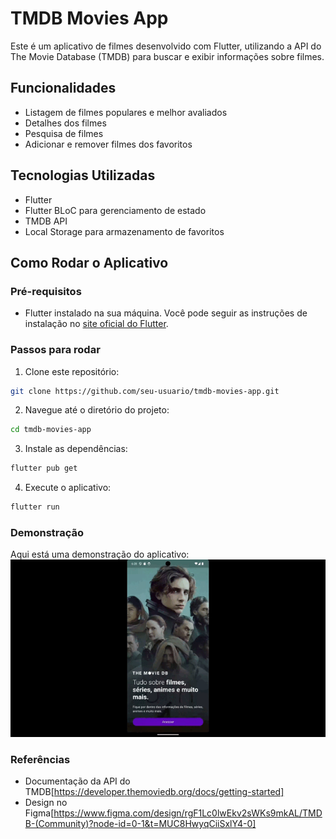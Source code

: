 # TMDB Movies App

Este é um aplicativo de filmes desenvolvido com Flutter, utilizando a API do The Movie Database (TMDB) para buscar e exibir informações sobre filmes.

## Funcionalidades

- Listagem de filmes populares e melhor avaliados
- Detalhes dos filmes
- Pesquisa de filmes
- Adicionar e remover filmes dos favoritos

## Tecnologias Utilizadas

- Flutter
- Flutter BLoC para gerenciamento de estado
- TMDB API
- Local Storage para armazenamento de favoritos

## Como Rodar o Aplicativo

### Pré-requisitos

- Flutter instalado na sua máquina. Você pode seguir as instruções de instalação no [site oficial do Flutter](https://flutter.dev/docs/get-started/install).

### Passos para rodar

1. Clone este repositório:

```bash
git clone https://github.com/seu-usuario/tmdb-movies-app.git
``` 

2. Navegue até o diretório do projeto:

```bash
cd tmdb-movies-app
```

3. Instale as dependências:

```bash
flutter pub get
```

4. Execute o aplicativo:

```bash
flutter run
```

### Demonstração
Aqui está uma demonstração do aplicativo:
![demo](screen_recording.gif)



### Referências
 - Documentação da API do TMDB[https://developer.themoviedb.org/docs/getting-started]
 - Design no Figma[https://www.figma.com/design/rgF1Lc0lwEkv2sWKs9mkAL/TMDB-(Community)?node-id=0-1&t=MUC8HwyqCiiSxlY4-0]